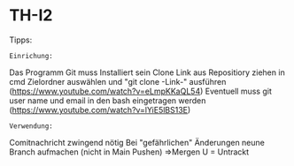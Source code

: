 # TH-I2
Tipps:

    Einrichung:
Das Programm Git muss Installiert sein
Clone Link aus Repositiory ziehen
in cmd Zielordner auswählen und "git clone -Link-" ausführen
(https://www.youtube.com/watch?v=eLmpKKaQL54)
Eventuell muss git user name und email in den bash eingetragen werden 
(https://www.youtube.com/watch?v=lYiE5lBS13E)

    Verwendung:
Comitnachricht zwingend nötig
Bei "gefährlichen" Änderungen neune Branch aufmachen (nicht in Main Pushen) =>Mergen
U = Untrackt